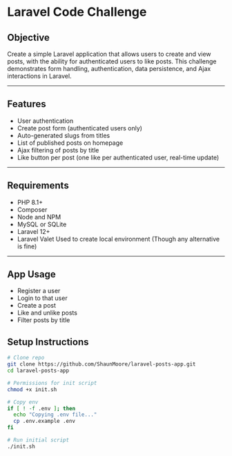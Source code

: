 # Laravel Code Challenge

## Objective

Create a simple Laravel application that allows users to create and view posts, with the ability for authenticated users to like posts. This challenge demonstrates form handling, authentication, data persistence, and Ajax interactions in Laravel.

---

## Features

- User authentication
- Create post form (authenticated users only)
- Auto-generated slugs from titles
- List of published posts on homepage
- Ajax filtering of posts by title
- Like button per post (one like per authenticated user, real-time update)

---

## Requirements

- PHP 8.1+
- Composer
- Node and NPM
- MySQL or SQLite
- Laravel 12+
- Laravel Valet Used to create local environment (Though any alternative is fine)

---

## App Usage

- Register a user
- Login to that user
- Create a post
- Like and unlike posts
- Filter posts by title

## Setup Instructions

```bash
# Clone repo
git clone https://github.com/ShaunMoore/laravel-posts-app.git
cd laravel-posts-app

# Permissions for init script
chmod +x init.sh

# Copy env
if [ ! -f .env ]; then
  echo "Copying .env file..."
  cp .env.example .env
fi

# Run initial script
./init.sh